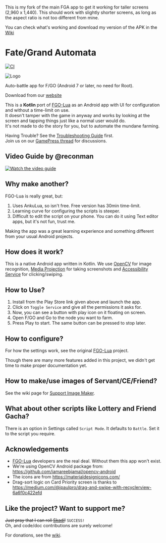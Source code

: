 This is my fork of the main FGA app to get it working for taller screens (2,960 x 1,440).
This should work with slightly shorter screens, as long as the aspect ratio is not too different from mine.

You can check what's working and download my version of the APK in the [Wiki](https://github.com/ivanbarreto/FGA/wiki)

# Fate/Grand Automata
[![CI](https://github.com/MathewSachin/Fate-Grand-Automata/workflows/CI/badge.svg?branch=master&event=push)](https://github.com/MathewSachin/Fate-Grand-Automata/actions)

![Logo](app/src/release/res/mipmap-xxxhdpi/ic_launcher_round.png)

Auto-battle app for F/GO (Android 7 or later, no need for Root).  

Download from our [website](https://fate-grand-automata.github.io)

This is a **Kotlin** port of [FGO-Lua][FGOLua] as an Android app with UI for configuration and without a time-limit on use.  
It doesn't tamper with the game in anyway and works by looking at the screen and tapping things just like a normal user would do.  
It's not made to do the story for you, but to automate the mundane farming.

Having Trouble? See the [Troubleshooting Guide](https://github.com/MathewSachin/Fate-Grand-Automata/wiki/Troubleshooting) first.  
Join us on our [GamePress thread](https://community.gamepress.gg/t/automatic-farming-app-fate-grand-automata/72155) for discussions.

## Video Guide by @reconman

[![Watch the video guide](https://img.youtube.com/vi/je-FSHBFGys/sddefault.jpg)](https://www.youtube.com/watch?v=je-FSHBFGys)

## Why make another?
FGO-Lua is really great, but:
1. Uses AnkuLua, so isn't free. Free version has 30min time-limit.
2. Learning curve for configuring the scripts is steeper.
3. Difficult to edit the script on your phone. You can do it using Text editor apps, but it's not fun, trust me.

Making the app was a great learning experience and something different from your usual Android projects.

## How does it work?
This is a native Android app written in Kotlin.
We use [OpenCV](https://opencv.org/) for image recognition,
[Media Projection](https://developer.android.com/reference/android/media/projection/MediaProjection) for taking screenshots
and [Accessibility Service](https://developer.android.com/guide/topics/ui/accessibility) for clicking/swiping.

## How to Use?
1. Install from the Play Store link given above and launch the app.
2. Click on `Toggle Service` and give all the permissions it asks for.
3. Now, you can see a button with play icon on it floating on screen.
4. Open F/GO and Go to the node you want to farm.
5. Press Play to start. The same button can be pressed to stop later.

## How to configure?
For how the settings work, see the original [FGO-Lua][FGOLua] project.

Though there are many more features added in this project, we didn't get time to make proper documentation yet.

## How to make/use images of Servant/CE/Friend?

See the wiki page for [Support Image Maker](https://github.com/MathewSachin/Fate-Grand-Automata/wiki/Support-Image-Maker).

## What about other scripts like Lottery and Friend Gacha?
There is an option in Settings called `Script Mode`.
It defaults to `Battle`.
Set it to the script you require.

## Acknowledgements
- [FGO-Lua][FGOLua] developers are the real deal. Without them this app won't exist.
- We're using OpenCV Android package from: https://github.com/iamareebjamal/opencv-android
- The icons are from https://materialdesignicons.com/
- Drag-sort logic on Card Priority screen is thanks to https://medium.com/@ipaulpro/drag-and-swipe-with-recyclerview-6a6f0c422efd

[FGOLua]: https://github.com/29988122/Fate-Grand-Order_Lua

## Like the project? Want to support me?
~~Just pray that I can roll [Skadi](https://gamepress.gg/grandorder/servant/scathachskadi)!~~ `SUCCESS!`  
Oh, and code/doc contributions are surely welcome!

For donations, see the [wiki](https://github.com/MathewSachin/Fate-Grand-Automata/wiki/Donations).
